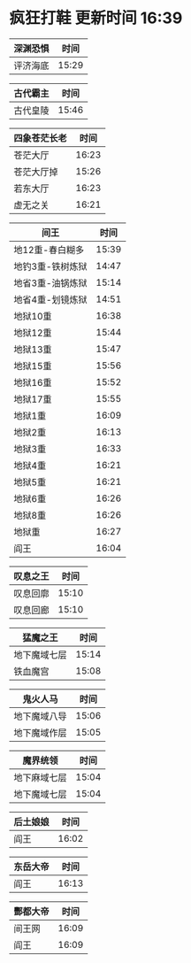 # 疯狂打鞋 更新时间 16:39

| 深渊恐惧   | 时间    |
|--------|-------|
| 评济海底 | 15:29 |

| 古代霸主   | 时间    |
|--------|-------|
| 古代皇陵 | 15:46 |

| 四象苍茫长老   | 时间    |
|--------|-------|
| 苍茫大厅 | 16:23 |
| 苍茫大厅掉 | 15:26 |
| 若东大厅 | 16:23 |
| 虚无之关 | 16:21 |

| 间王   | 时间    |
|--------|-------|
| 地12重-春白糊多 | 15:39 |
| 地钓3重-铁树炼狱 | 14:47 |
| 地省3重-油锅炼狱 | 15:14 |
| 地省4重-划镜炼狱 | 14:51 |
| 地狱10重 | 16:38 |
| 地狱12重 | 15:44 |
| 地狱13重 | 15:47 |
| 地狱15重 | 15:56 |
| 地狱16重 | 15:52 |
| 地狱17重 | 15:55 |
| 地狱1重 | 16:09 |
| 地狱2重 | 16:13 |
| 地狱3重 | 16:33 |
| 地狱4重 | 16:21 |
| 地狱5重 | 16:21 |
| 地狱6重 | 16:26 |
| 地狱8重 | 16:26 |
| 地狱重 | 16:27 |
| 阎王 | 16:04 |

| 叹息之王   | 时间    |
|--------|-------|
| 叹息回廓 | 15:10 |
| 叹息回廊 | 15:10 |

| 猛魔之王   | 时间    |
|--------|-------|
| 地下魔域七层 | 15:14 |
| 铁血魔宫 | 15:08 |

| 鬼火人马   | 时间    |
|--------|-------|
| 地下魔域八导 | 15:06 |
| 地下魔域作层 | 15:05 |

| 魔界统领   | 时间    |
|--------|-------|
| 地下麻域七层 | 15:04 |
| 地下魔域七层 | 15:04 |

| 后土娘娘   | 时间    |
|--------|-------|
| 阎王 | 16:02 |

| 东岳大帝   | 时间    |
|--------|-------|
| 阎王 | 16:13 |

| 酆都大帝   | 时间    |
|--------|-------|
| 间王网 | 16:09 |
| 阎王 | 16:09 |